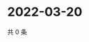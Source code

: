 # 2022-03-20

共 0 条

<!-- BEGIN WEIBO -->
<!-- 最后更新时间 Sun Mar 20 2022 11:15:16 GMT+0800 (China Standard Time) -->

<!-- END WEIBO -->
